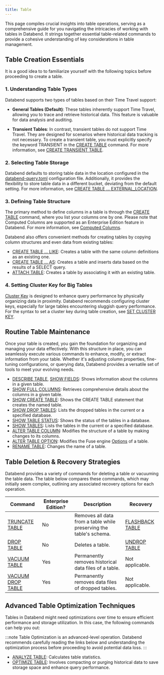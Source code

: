 ```yaml
---
title: Table
---
```


This page compiles crucial insights into table operations, serving as a comprehensive guide for you navigating the intricacies of working with tables in Databend. It strings together essential table-related commands to provide a cohesive understanding of key considerations in table management.

## Table Creation Essentials

It is a good idea to to familiarize yourself with the following topics before proceeding to create a table.

### 1. Understanding Table Types

Databend supports two types of tables based on their Time Travel support:

- **General Tables (Default)**: These tables inherently support Time Travel, allowing you to trace and retrieve historical data. This feature is valuable for data analysis and auditing.

- **Transient Tables**: In contrast, transient tables do not support Time Travel. They are designed for scenarios where historical data tracking is not necessary. To create a transient table, you must explicitly specify the keyword TRANSIENT in the [CREATE TABLE](10-ddl-create-table.md) command. For more information, see [CREATE TRANSIENT TABLE](10-ddl-create-table.md#create-transient-table).

### 2. Selecting Table Storage

Databend defaults to storing table data in the location configured in the [databend-query.toml](https://github.com/datafuselabs/databend/blob/main/scripts/distribution/configs/databend-query.toml) configuration file. Additionally, it provides the flexibility to store table data in a different bucket, deviating from the default setting. For more information, see [CREATE TABLE ... EXTERNAL_LOCATION](10-ddl-create-table.md#create-table--external_location).

### 3. Defining Table Structure

The primary method to define columns in a table is through the [CREATE TABLE](10-ddl-create-table.md#create-table) command, where you list your columns one by one. Please note that Computed Columns are supported as an Enterprise Edition feature in Databend. For more information, see [Computed Columns](10-ddl-create-table.md#computed-columns).

Databend also offers convenient methods for creating tables by copying column structures and even data from existing tables:

- [CREATE TABLE ... LIKE](10-ddl-create-table.md#create-table--like): Creates a table with the same column definitions as an existing one.
- [CREATE TABLE ... AS](10-ddl-create-table.md#create-table--as): Creates a table and inserts data based on the results of a SELECT query.
- [ATTACH TABLE](92-attach-table.md): Creates a table by associating it with an existing table.

### 4. Setting Cluster Key for Big Tables

[Cluster Key](../70-clusterkey/index.md) is designed to enhance query performance by physically organizing data in proximity. Databend recommends configuring cluster keys, especially for large tables encountering sluggish query performance. For the syntax to set a cluster key during table creation, see [SET CLUSTER KEY](../70-clusterkey/dml-set-cluster-key.md).

## Routine Table Maintenance

Once your table is created, you gain the foundation for organizing and managing your data effectively. With this structure in place, you can seamlessly execute various commands to enhance, modify, or extract information from your table. Whether it's adjusting column properties, fine-tuning configurations, or querying data, Databend provides a versatile set of tools to meet your evolving needs.

- [DESCRIBE TABLE](50-describe-table.md), [SHOW FIELDS](show-fields.md): Shows information about the columns in a given table.
- [SHOW FULL COLUMNS](show-full-columns.md): Retrieves comprehensive details about the columns in a given table.
- [SHOW CREATE TABLE](show-create-table.md): Shows the CREATE TABLE statement that creates the named table.
- [SHOW DROP TABLES](show-drop-tables.md): Lists the dropped tables in the current or a specified database.
- [SHOW TABLE STATUS](show-table-status.md): Shows the status of the tables in a database.
- [SHOW TABLES](show-tables.md): Lists the tables in the current or a specified database.
- [ALTER TABLE COLUMN](90-alter-table-column.md): Modifies the structure of a table by making changes to its columns. 
- [ALTER TABLE OPTION](90-alter-table-option.md): Modifies the Fuse engine [Options](../../../00-sql-reference/30-table-engines/00-fuse.md#options) of a table.
- [RENAME TABLE](30-ddl-rename-table.md): Changes the name of a table.

## Table Deletion & Recovery Strategies

Databend provides a variety of commands for deleting a table or vacuuming the table data. The table below compares these commands, which may initially seem complex, outlining any associated recovery options for each operation.

| Command           | Enterprise Edition? | Description                                                        | Recovery        |
|-------------------|---------------------|--------------------------------------------------------------------|-----------------|
| [TRUNCATE TABLE](40-ddl-truncate-table.md)   | No                  | Removes all data from a table while preserving the table's schema. | [FLASHBACK TABLE](70-flashback-table.md) |
| [DROP TABLE](20-ddl-drop-table.md)        | No                  | Deletes a table.                                                   | [UNDROP TABLE](21-ddl-undrop-table.md)    |
| [VACUUM TABLE](91-vacuum-table.md)      | Yes                 | Permanently removes historical data files of a table.              | Not applicable. |
| [VACUUM DROP TABLE](91-vacuum-drop-table.md) | Yes                 | Permanently removes data files of dropped tables.                  | Not applicable. |


## Advanced Table Optimization Techniques

Tables in Databend might need optimizations over time to ensure efficient performance and storage utilization. In this case, the following commands can help you out:

:::note
Table Optimization is an advanced-level operation. Databend recommends carefully reading the links below and understanding the optimization process before proceeding to avoid potential data loss.
:::

- [ANALYZE TABLE](80-analyze-table.md): Calculates table statistics.
- [OPTIMIZE TABLE](60-optimize-table.md): Involves compacting or purging historical data to save storage space and enhance query performance.